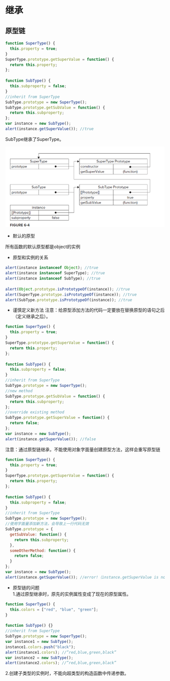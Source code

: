 # 继承
## 原型链 

```javascript
function SuperType() {
  this.property = true;
}
SuperType.prototype.getSuperValue = function() {
  return this.property;
};

function SubType() {
  this.subproperty = false;
}
//inherit from SuperType
SubType.prototype = new SuperType();
SubType.prototype.getSubValue = function() {
  return this.subproperty;
};
var instance = new SubType();
alert(instance.getSuperValue()); //true
```
SubType继承了SuperType。     


![prototype chaining](https://github.com/IVYGOU/pictures/blob/master/Figure6-4.png)   

* 默认的原型

所有函数的默认原型都是object的实例


* 原型和实例的关系   

```javascript
alert(instance instanceof Object); //true
alert(instance instanceof SuperType); //true
alert(instance instanceof SubType); //true

alert(Object.prototype.isPrototypeOf(instance)); //true
alert(SuperType.prototype.isPrototypeOf(instance)); //true
alert(SubType.prototype.isPrototypeOf(instance)); //true
```  


* 谨慎定义新方法 
注意：给原型添加方法的代码一定要放在替换原型的语句之后（定义继承之后）。 

```javascript
function SuperType() {
  this.property = true;
}
SuperType.prototype.getSuperValue = function() {
  return this.property;
};

function SubType() {
  this.subproperty = false;
}
//inherit from SuperType
SubType.prototype = new SuperType();
//new method
SubType.prototype.getSubValue = function() {
  return this.subproperty;
};
//override existing method
SubType.prototype.getSuperValue = function() {
  return false;
};
var instance = new SubType();
alert(instance.getSuperValue()); //false
```   


注意：通过原型链继承，不能使用对象字面量创建原型方法，这样会重写原型链

```javascript
function SuperType() {
  this.property = true;
}
SuperType.prototype.getSuperValue = function() {
  return this.property;
};

function SubType() {
  this.subproperty = false;
}
//inherit from SuperType
SubType.prototype = new SuperType();
//使用字面量添加新方法，会导致上一行代码无效
SubType.prototype = {
  getSubValue: function() {
    return this.subproperty;
  },
  someOtherMethod: function() {
    return false;
  }
};
var instance = new SubType();
alert(instance.getSuperValue()); //error!（instance.getSuperValue is not a function）
```

* 原型链的问题   
1.通过原型继承时，原先的实例属性变成了现在的原型属性。 

```javascript
function SuperType() {
  this.colors = ["red", "blue", "green"];
}

function SubType() {}
//inherit from SuperType
SubType.prototype = new SuperType();
var instance1 = new SubType();
instance1.colors.push("black");
alert(instance1.colors); //”red,blue,green,black”
var instance2 = new SubType();
alert(instance2.colors); //”red,blue,green,black”
```  

2.创建子类型的实例时，不能向超类型的构造函数中传递参数。 
